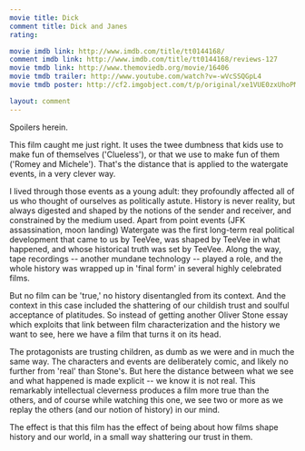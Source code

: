 ```yaml
---
movie title: Dick
comment title: Dick and Janes
rating: 

movie imdb link: http://www.imdb.com/title/tt0144168/
comment imdb link: http://www.imdb.com/title/tt0144168/reviews-127
movie tmdb link: http://www.themoviedb.org/movie/16406
movie tmdb trailer: http://www.youtube.com/watch?v=-wVcSSQGpL4
movie tmdb poster: http://cf2.imgobject.com/t/p/original/xe1VUE0zxUhoPMX6wDhWz2Qqhn5.jpg

layout: comment
---
```


Spoilers herein.

This film caught me just right. It uses the twee dumbness that kids use to make fun of themselves ('Clueless'), or that we use to make fun of them ('Romey and Michele'). That's the distance that is applied to the watergate events, in a very clever way.

I lived through those events as a young adult: they profoundly affected all of us  who thought of ourselves as politically astute. History is never reality, but always digested and shaped by the notions of the sender and receiver, and constrained by the medium used. Apart from point events (JFK assassination, moon landing) Watergate was the first long-term real political development that came to us by TeeVee, was shaped by TeeVee in what happened, and whose historical truth was set by TeeVee. Along the way, tape recordings -- another mundane technology -- played a role, and the whole history was wrapped up in 'final form' in several highly celebrated films.

But no film can be 'true,' no history disentangled from its context. And the context in this case included the shattering of our childish trust and soulful acceptance of platitudes. So instead of getting another Oliver Stone essay which exploits that link between film characterization and the history we want to see, here we have a film that turns it on its head.

The protagonists are trusting children, as dumb as we were and in much the same way. The characters and events are deliberately comic, and likely no further from 'real' than Stone's. But here the distance between what we see and what happened is made explicit -- we know it is not real. This remarkably intellectual cleverness produces a film more true than the others, and of course while watching this one, we see two or more as we replay the others (and our notion of history) in our mind. 

The effect is that this film has the effect of being about how films shape history and our world, in a small way shattering our trust in them.